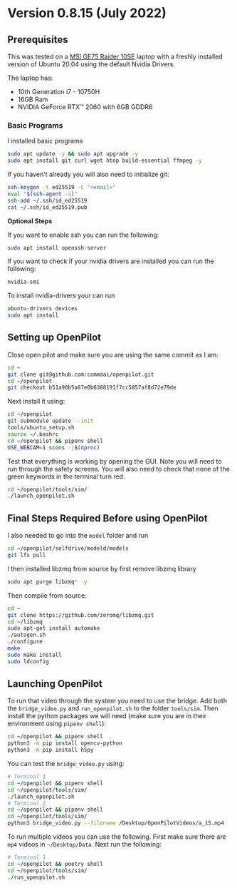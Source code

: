 # Version 0.8.15 (July 2022)

## Prerequisites

This was tested on a [MSI GE75 Raider 10SE](https://www.msi.com/Laptop/GE75-Raider-10SE/Specification) laptop with a freshly installed version of Ubuntu 20.04 using the default Nvidia Drivers.

The laptop has:
* 10th Generation i7 - 10750H 
* 16GB Ram
* NVIDIA GeForce RTX™ 2060 with 6GB GDDR6

### Basic Programs

I installed basic programs
```bash
sudo apt update -y && sudo apt upgrade -y
sudo apt install git curl wget htop build-essential ffmpeg -y
```

If you haven't already you will also need to initialize git:
```bash
ssh-keygen -t ed25519 -C "<email>"
eval "$(ssh-agent -s)"
ssh-add ~/.ssh/id_ed25519
cat ~/.ssh/id_ed25519.pub
```

**Optional Steps**

If you want to enable ssh you can run the following:
```bash
sudo apt install openssh-server
```

If you want to check if your nvidia drivers are installed you can run the following:
```bash
nvidia-smi
```

To install nvidia-drivers your can run
```bash
ubuntu-drivers devices
sudo apt install 
```

## Setting up OpenPilot

Close open pilot and make sure you are using the same commit as I am:
```bash
cd ~
git clone git@github.com:commaai/openpilot.git
cd ~/openpilot 
git checkout b51a90b5a87e0b6388191f7cc5857af8d72e79de
```

Next install it using:
```bash
cd ~/openpilot 
git submodule update --init
tools/ubuntu_setup.sh
source ~/.bashrc
cd ~/openpilot && pipenv shell
USE_WEBCAM=1 scons -j$(nproc)
```

Test that everything is working by opening the GUI. Note you will need to run through the safety screens. You will also need to check that none of the green keywords in the terminal turn red.
```bash
cd ~/openpilot/tools/sim/
./launch_openpilot.sh
```

## Final Steps Required Before using OpenPilot

I also needed to go into the `model` folder and run
```bash
cd ~/openpilot/selfdrive/modeld/models
git lfs pull
```

I then installed libzmq from source by first remove libzmq library
```bash
sudo apt purge libzmq* -y
```

Then compile from source:
```bash
cd ~
git clone https://github.com/zeromq/libzmq.git
cd ~/libzmq
sudo apt-get install automake
./autogen.sh
./configure
make
sudo make install
sudo ldconfig
```

## Launching OpenPilot

To run that video through the system you need to use the bridge. Add both the `bridge_video.py` and `run_openpilot.sh` to the folder `tools/sim`. Then install the python packages we will need (make sure you are in their environment using `pipenv shell`):

```bash
cd ~/openpilot && pipenv shell
python3 -m pip install opencv-python
python3 -m pip install h5py
```

You can test the `bridge_video.py` using:
```bash
# Terminal 1
cd ~/openpilot && pipenv shell
cd ~/openpilot/tools/sim/
./launch_openpilot.sh
# Terminal 2
cd ~/openpilot && pipenv shell
cd ~/openpilot/tools/sim/
python3 bridge_video.py --filename /Desktop/OpenPilotVideos/a_15.mp4
```

To run multiple videos you can use the following. First make sure there are `mp4` videos in `~/Desktop/Data`. Next run the following:
```bash
# Terminal 1
cd ~/openpilot && poetry shell
cd ~/openpilot/tools/sim/
./run_openpilot.sh
```
